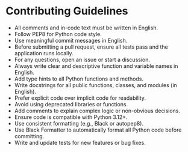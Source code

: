 # Contributing Guidelines

- All comments and in-code text must be written in English.
- Follow PEP8 for Python code style.
- Use meaningful commit messages in English.
- Before submitting a pull request, ensure all tests pass and the application runs locally.
- For any questions, open an issue or start a discussion.
- Always write clear and descriptive function and variable names in English.
- Add type hints to all Python functions and methods.
- Write docstrings for all public functions, classes, and modules (in English).
- Prefer explicit code over implicit code for readability.
- Avoid using deprecated libraries or functions.
- Add comments to explain complex logic or non-obvious decisions.
- Ensure code is compatible with Python 3.12+.
- Use consistent formatting (e.g., Black or autopep8).
- Use Black Formatter to automatically format all Python code before committing.
- Write and update tests for new features or bug fixes.
